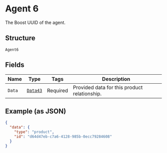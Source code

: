 
# Agent 6

The Boost UUID of the agent.

## Structure

`Agent6`

## Fields

| Name | Type | Tags | Description |
|  --- | --- | --- | --- |
| `Data` | [`Data43`](../../doc/models/data-43.md) | Required | Provided data for this product relationship. |

## Example (as JSON)

```json
{
  "data": {
    "type": "product",
    "id": "d64d47eb-c7a6-4128-985b-0ecc79284608"
  }
}
```

